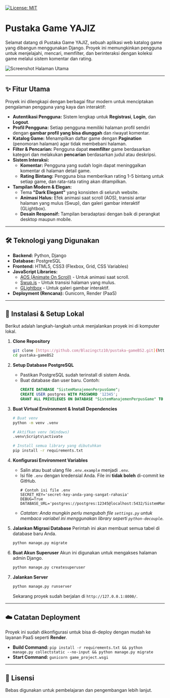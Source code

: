 [![License: MIT](https://img.shields.io/badge/License-MIT-yellow.svg)](https://opensource.org/licenses/MIT)

# Pustaka Game YAJIZ

Selamat datang di Pustaka Game YAJIZ, sebuah aplikasi web katalog game yang dibangun menggunakan Django. Proyek ini memungkinkan pengguna untuk menjelajahi, mencari, memfilter, dan berinteraksi dengan koleksi game melalui sistem komentar dan rating.

![Screenshot Halaman Utama](https://imgur.com/a/6phaKJP)


---

## ✨ Fitur Utama

Proyek ini dilengkapi dengan berbagai fitur modern untuk menciptakan pengalaman pengguna yang kaya dan interaktif:

* **Autentikasi Pengguna:** Sistem lengkap untuk **Registrasi**, **Login**, dan **Logout**.
* **Profil Pengguna:** Setiap pengguna memiliki halaman profil sendiri dengan **gambar profil yang bisa diunggah** dan riwayat komentar.
* **Katalog Game:** Menampilkan daftar game dengan **Pagination** (penomoran halaman) agar tidak membebani halaman.
* **Filter & Pencarian:** Pengguna dapat **memfilter** game berdasarkan kategori dan melakukan **pencarian** berdasarkan judul atau deskripsi.
* **Sistem Interaksi:**
    * **Komentar:** Pengguna yang sudah login dapat meninggalkan komentar di halaman detail game.
    * **Rating Bintang:** Pengguna bisa memberikan rating 1-5 bintang untuk setiap game, dan rata-rata rating akan ditampilkan.
* **Tampilan Modern & Elegan:**
    * Tema **"Dark Elegant"** yang konsisten di seluruh website.
    * **Animasi Halus:** Efek animasi saat scroll (AOS), transisi antar halaman yang mulus (Swup), dan galeri gambar interaktif (GLightbox).
    * **Desain Responsif:** Tampilan beradaptasi dengan baik di perangkat desktop maupun mobile.

---

## 🛠️ Teknologi yang Digunakan

* **Backend:** Python, Django
* **Database:** PostgreSQL
* **Frontend:** HTML5, CSS3 (Flexbox, Grid, CSS Variables)
* **JavaScript Libraries:**
    * [AOS (Animate On Scroll)](https://michalsnik.github.io/aos/) - Untuk animasi saat scroll.
    * [Swup.js](https://swup.js.org/) - Untuk transisi halaman yang mulus.
    * [GLightbox](https://biati-digital.github.io/glightbox/) - Untuk galeri gambar interaktif.
* **Deployment (Rencana):** Gunicorn, Render (PaaS)

---

## 🚀 Instalasi & Setup Lokal

Berikut adalah langkah-langkah untuk menjalankan proyek ini di komputer lokal.

1.  **Clone Repository**
    ```bash
    git clone [https://github.com/Blazingctz10/pustaka-gameBS2.git](https://github.com/Blazingctz10/pustaka-gameBS2.git)
    cd pustaka-gameBS2
    ```

2.  **Setup Database PostgreSQL**
    * Pastikan PostgreSQL sudah terinstall di sistem Anda.
    * Buat database dan user baru. Contoh:
        ```sql
        CREATE DATABASE "SistemManajemenPerpusGame";
        CREATE USER postgres WITH PASSWORD '12345';
        GRANT ALL PRIVILEGES ON DATABASE "SistemManajemenPerpusGame" TO postgres;
        ```

3.  **Buat Virtual Environment & Install Dependencies**
    ```bash
    # Buat venv
    python -m venv .venv

    # Aktifkan venv (Windows)
    .venv\Scripts\activate

    # Install semua library yang dibutuhkan
    pip install -r requirements.txt
    ```

4.  **Konfigurasi Environment Variables**
    * Salin atau buat ulang file `.env.example` menjadi `.env`.
    * Isi file `.env` dengan kredensial Anda. File ini **tidak boleh** di-commit ke GitHub.
        ```
        # Contoh isi file .env
        SECRET_KEY='secret-key-anda-yang-sangat-rahasia'
        DEBUG=True
        DATABASE_URL='postgres://postgres:12345@localhost:5432/SistemManajemenPerpusGame'
        ```
    * *Catatan: Anda mungkin perlu mengubah file `settings.py` untuk membaca variabel ini menggunakan library seperti `python-decouple`.*

5.  **Jalankan Migrasi Database**
    Perintah ini akan membuat semua tabel di database baru Anda.
    ```bash
    python manage.py migrate
    ```

6.  **Buat Akun Superuser**
    Akun ini digunakan untuk mengakses halaman admin Django.
    ```bash
    python manage.py createsuperuser
    ```

7.  **Jalankan Server**
    ```bash
    python manage.py runserver
    ```
    Sekarang proyek sudah berjalan di `http://127.0.0.1:8000/`.

---

## ☁️ Catatan Deployment

Proyek ini sudah dikonfigurasi untuk bisa di-deploy dengan mudah ke layanan PaaS seperti **Render**.
* **Build Command:** `pip install -r requirements.txt && python manage.py collectstatic --no-input && python manage.py migrate`
* **Start Command:** `gunicorn game_project.wsgi`

---
## 📄 Lisensi

Bebas digunakan untuk pembelajaran dan pengembangan lebih lanjut.  

